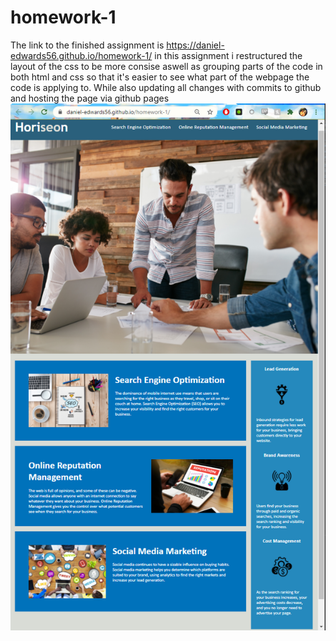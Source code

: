 # homework-1
The link to the finished assignment is https://daniel-edwards56.github.io/homework-1/
in this assignment i restructured the layout of the css to be more consise aswell as 
grouping parts of the code in both html and css so that it's easier to see what part of the 
webpage the code is applying to. While also updating all changes with commits to github and hosting
the page via github pages
![screenshot of deployed page](assets/images/homework-1-screencap.PNG "screenshot")
